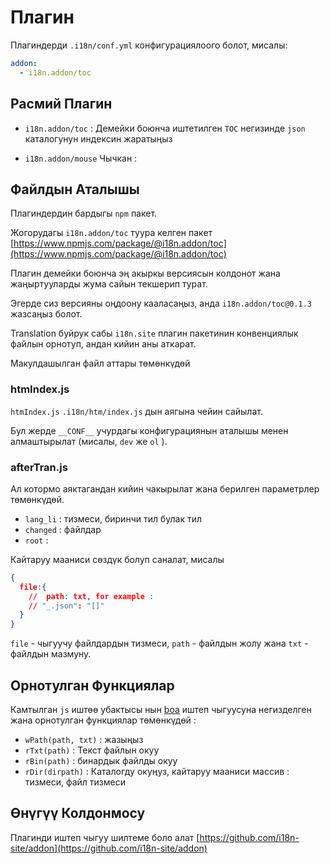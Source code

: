 # Плагин

Плагиндерди `.i18n/conf.yml` конфигурациялоого болот, мисалы:

```yml
addon:
  - i18n.addon/toc
```

## Расмий Плагин

* `i18n.addon/toc` :
  Демейки боюнча иштетилген `TOC` негизинде `json` каталогунун индексин жаратыңыз

* `i18n.addon/mouse` Чычкан :

## Файлдын Аталышы

Плагиндердин бардыгы `npm` пакет.

Жогорудагы `i18n.addon/toc` туура келген пакет [https://www.npmjs.com/package/@i18n.addon/toc](https://www.npmjs.com/package/@i18n.addon/toc)

Плагин демейки боюнча эң акыркы версиясын колдонот жана жаңыртууларды жума сайын текшерип турат.

Эгерде сиз версияны оңдоону кааласаңыз, анда `i18n.addon/toc@0.1.3` жазсаңыз болот.

Translation буйрук сабы `i18n.site` плагин пакетинин конвенциялык файлын орнотуп, андан кийин аны аткарат.

Макулдашылган файл аттары төмөнкүдөй

### htmIndex.js

`htmIndex.js` `.i18n/htm/index.js` дын аягына чейин сайылат.

Бул жерде `__CONF__` учурдагы конфигурациянын аталышы менен алмаштырылат (мисалы, `dev` же `ol` ).

### afterTran.js

Ал котормо аяктагандан кийин чакырылат жана берилген параметрлер төмөнкүдөй.

* `lang_li` : тизмеси, биринчи тил булак тил
* `changed` : файлдар
* `root` :

Кайтаруу мааниси сөздүк болуп саналат, мисалы

```json
{
  file:{
    //  path: txt, for example :
    // "_.json": "[]"
  }
}
```

`file` - чыгуучу файлдардын тизмеси, `path` - файлдын жолу жана `txt` - файлдын мазмуну.

## Орнотулган Функциялар

Камтылган `js` иштөө убактысы нын [boa](https://github.com/boa-dev/boa) иштеп чыгуусуна негизделген жана орнотулган функциялар төмөнкүдөй :

* `wPath(path, txt)` : жазыңыз
* `rTxt(path)` : Текст файлын окуу
* `rBin(path)` : бинардык файлды окуу
* `rDir(dirpath)` : Каталогду окуңуз, кайтаруу мааниси массив : тизмеси, файл тизмеси

## Өнүгүү Колдонмосу

Плагинди иштеп чыгуу шилтеме боло алат [https://github.com/i18n-site/addon](https://github.com/i18n-site/addon)